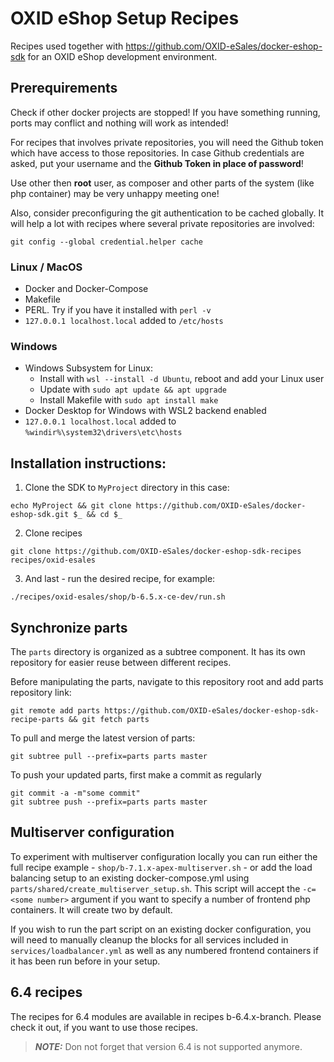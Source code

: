 # OXID eShop Setup Recipes

Recipes used together with https://github.com/OXID-eSales/docker-eshop-sdk for an OXID eShop development environment.

## Prerequirements

Check if other docker projects are stopped! If you have something running, ports may conflict and nothing will work as intended!

For recipes that involves private repositories, you will need the Github token which have access to those repositories.
In case Github credentials are asked, put your username and the **Github Token in place of password**!

Use other then **root** user, as composer and other parts of the system (like php container) may be very unhappy meeting one!

Also, consider preconfiguring the git authentication to be cached globally. It will help a lot with recipes where several private repositories are involved:
```
git config --global credential.helper cache
```

### Linux / MacOS

- Docker and Docker-Compose
- Makefile
- PERL. Try if you have it installed with `perl -v`
- `127.0.0.1 localhost.local` added to `/etc/hosts`

### Windows

- Windows Subsystem for Linux:
  - Install with `wsl --install -d Ubuntu`, reboot and add your Linux user
  - Update with `sudo apt update && apt upgrade`
  - Install Makefile with `sudo apt install make`
- Docker Desktop for Windows with WSL2 backend enabled
- `127.0.0.1 localhost.local` added to `%windir%\system32\drivers\etc\hosts`

## Installation instructions:

1. Clone the SDK to ``MyProject`` directory in this case:
```
echo MyProject && git clone https://github.com/OXID-eSales/docker-eshop-sdk.git $_ && cd $_
```

2. Clone recipes
```
git clone https://github.com/OXID-eSales/docker-eshop-sdk-recipes recipes/oxid-esales
```

3. And last - run the desired recipe, for example:
```
./recipes/oxid-esales/shop/b-6.5.x-ce-dev/run.sh
```

## Synchronize parts

The ``parts`` directory is organized as a subtree component. It has its own repository for easier reuse between
different recipes.

Before manipulating the parts, navigate to this repository root and add parts repository link:

```
git remote add parts https://github.com/OXID-eSales/docker-eshop-sdk-recipe-parts && git fetch parts
```

To pull and merge the latest version of parts:
```
git subtree pull --prefix=parts parts master
```

To push your updated parts, first make a commit as regularly
```
git commit -a -m"some commit"
git subtree push --prefix=parts parts master
```

## Multiserver configuration

To experiment with multiserver configuration locally you can run either the full recipe example - ``shop/b-7.1.x-apex-multiserver.sh`` - or add the load balancing setup to an existing docker-compose.yml using ``parts/shared/create_multiserver_setup.sh``. This script will accept the ``-c=<some number>`` argument if you want to specify a number of frontend php containers. It will create two by default.

If you wish to run the part script on an existing docker configuration, you will need to manually cleanup the blocks for all services included in ``services/loadbalancer.yml`` as well as any numbered frontend containers if it has been run before in your setup.

## 6.4 recipes

The recipes for 6.4 modules are available in recipes b-6.4.x-branch. Please check it out, if you want to use those
recipes.

> **_NOTE:_** Don not forget that version 6.4 is not supported anymore.
